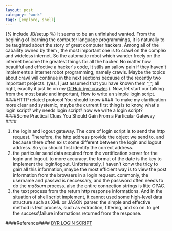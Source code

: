 ```yaml
---
layout: post
category: "work"
tags: [explore, shell]
---
```

{% include JB/setup %}
It seems to be an unfinished wanted. From the begining of learning the computer language programmings, it is naturally to be taughted about 
the story of great computer hackers. Among all of the cabaility owned by them , the most important one is to crawl on the complex and wideless 
internet. So the automatic robot which wander freely on the internet become the greatest things for all the hacker. No matter how beautiful 
and effective a hacker's code, It stills an sallow pain if they haven't implements a internet robot programming, namely crawls.  Maybe the 
topics about crawl will continue in the next sections because of the recently two important projects. \(yes, I just assumed that you have 
known them ^\_^, all right, exactly it just lie on my [GitHub:byr\-crawler](http://github.com:lengerfulluse/byr-crawler.git).\).  Now, let 
start our 
talking from the most basic and important, How to write an simple login script.  
####HTTP related protocol You should know ####
To make my clarification more clear and systemic, maybe the current first thing is to know, what's login script? why needs login script? how 
we write a login script?  
####Some Practical Clues You Should Gain From a Particular Gateway ####
1. the login and logout gateway. The core of login script is to send the http request. Therefore, the http address provide the object we send 
to. and because there often exist some different between the login and logout address. So you should first identify the correct address.  
2. the particular send data required from the vertification server for the login and logout. to more accuracy, the format of the date is the 
key to implement the login/logout. Unfortunately, I haven't konw the tricy to gain all this information, maybe the most efficient way is to 
view the post information from the browsers in a login request.  commonly, the username and passwd is neccessary, and the password often needs 
to do the *md5sum* process. also the entire connection strings is litte OPAC.  
3. the text process from the return http response informations. And in the situation of shell script implement, it cannot used some 
high\-level data structure such as XML or JASON parser. the simple and effective method is text process, such as extraction, filtering, and so 
on. to get the success\failure informations returned from the response. 

####Reference####
[BYR LOGIN SCRIPT](http://bbs.byr.cn)
